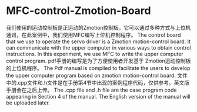 # MFC-control-Zmotion-Board
我们使用的运动控制板是正运动的Zmotion控制板，它可以通过多种方式与上位机通讯，在此案例中，我们使用MFC编写上位机控制程序。
The control board that we use to operate the servo driver is a Zmotion motion-control board. It can communicate with the upper computer in various ways to obtain control instructions. In this experiment, we use MFC to write the upper computer control program.
pdf手册的编写是为了方便使用者开发基于 Zmotion运动控制板的上位机程序。
The Pdf manual is compiled to facilitate the users to develop the upper computer program based on zmotion motion-control board.
文件中的.cpp文件和.h文件是在手册第4节中出现的案例程序代码，仅供参考。英文版手册会在之后上传。
The .cpp file and .h file are the case program code appearing in Section 4 of the manual. The English version of the manual will be uploaded later.
